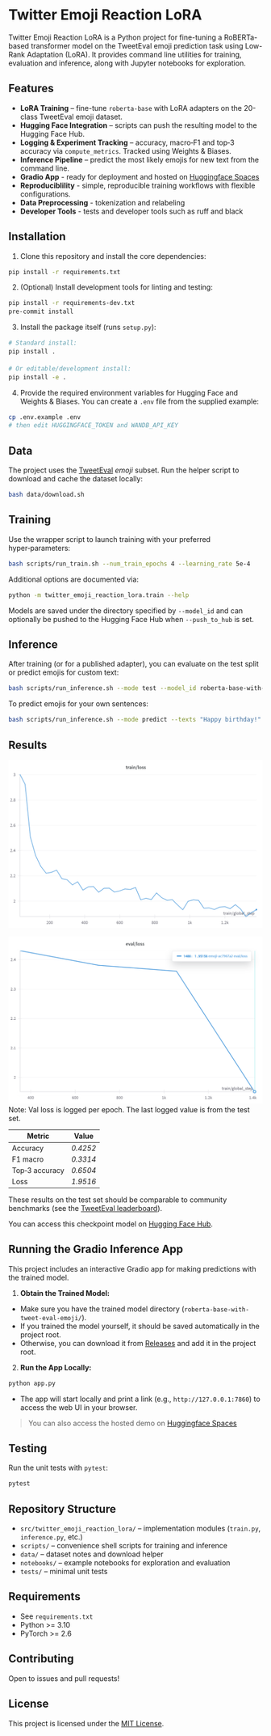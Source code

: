 # Twitter Emoji Reaction LoRA

Twitter Emoji Reaction LoRA is a Python project for fine-tuning a RoBERTa-based transformer model on the TweetEval emoji prediction task using Low-Rank Adaptation (LoRA). It provides command line utilities for training, evaluation and inference, along with Jupyter notebooks for exploration.

## Features

- **LoRA Training** – fine-tune `roberta-base` with LoRA adapters on the 20-class TweetEval emoji dataset.
- **Hugging Face Integration** – scripts can push the resulting model to the Hugging Face Hub.
- **Logging & Experiment Tracking** – accuracy, macro‑F1 and top‑3 accuracy via `compute_metrics`. Tracked using Weights & Biases.
- **Inference Pipeline** – predict the most likely emojis for new text from the command line.
- **Gradio App** - ready for deployment and hosted on [Huggingface Spaces](https://huggingface.co/spaces/codinglabsong/twitter-emoji-reaction-coach-lora)
- **Reproduciblility** - simple, reproducible training workflows with flexible configurations.
- **Data Preprocessing** - tokenization and relabeling
- **Developer Tools** - tests and developer tools such as ruff and black

## Installation

1. Clone this repository and install the core dependencies:

```bash
pip install -r requirements.txt
```

2. (Optional) Install development tools for linting and testing:

```bash
pip install -r requirements-dev.txt
pre-commit install
```

3. Install the package itself (runs `setup.py`):
```bash
# Standard install:
pip install .

# Or editable/development install:
pip install -e .
```

4. Provide the required environment variables for Hugging Face and Weights & Biases. You can create a `.env` file from the supplied example:

```bash
cp .env.example .env
# then edit HUGGINGFACE_TOKEN and WANDB_API_KEY
```

## Data

The project uses the [TweetEval](https://huggingface.co/datasets/tweet_eval) *emoji* subset. Run the helper script to download and cache the dataset locally:

```bash
bash data/download.sh
```

## Training

Use the wrapper script to launch training with your preferred hyper‑parameters:

```bash
bash scripts/run_train.sh --num_train_epochs 4 --learning_rate 5e-4
```

Additional options are documented via:

```bash
python -m twitter_emoji_reaction_lora.train --help
```

Models are saved under the directory specified by `--model_id` and can optionally be pushed to the Hugging Face Hub when `--push_to_hub` is set.

## Inference

After training (or for a published adapter), you can evaluate on the test split or predict emojis for custom text:

```bash
bash scripts/run_inference.sh --mode test --model_id roberta-base-with-tweet-eval-emoji
```

To predict emojis for your own sentences:

```bash
bash scripts/run_inference.sh --mode predict --texts "Happy birthday!" "I love this" --top_k 3
```

## Results

![Train Loss curves](assets/loss.png)

![Val Loss curves](assets/val_loss.png)
Note: Val loss is logged per epoch. The last logged value is from the test set.

| Metric | Value |
| ------ | ----- |
| Accuracy | *0.4252* |
| F1 macro | *0.3314* |
| Top‑3 accuracy | *0.6504* |
| Loss | *1.9516* |

These results on the test set should be comparable to community benchmarks (see the [TweetEval leaderboard](https://github.com/cardiffnlp/tweeteval)).

You can access this checkpoint model on [Hugging Face Hub](https://huggingface.co/codinglabsong/roberta-base-with-tweet-eval-emoji).

## Running the Gradio Inference App
This project includes an interactive Gradio app for making predictions with the trained model.

1. **Obtain the Trained Model:**
- Make sure you have the trained model directory (`roberta-base-with-tweet-eval-emoji/`). 
- If you trained the model yourself, it should be saved automatically in the project root.
- Otherwise, you can download it from [Releases](https://github.com/codinglabsong/twitter-emoji-reaction-coach-lora/releases/tag/v1.0.0) and add it in the project root.

2. **Run the App Locally:**
```bash
python app.py
```
- The app will start locally and print a link (e.g., `http://127.0.0.1:7860`) to access the web UI in your browser.

> You can also access the hosted demo on [Huggingface Spaces](https://huggingface.co/spaces/codinglabsong/twitter-emoji-reaction-coach-lora)

## Testing

Run the unit tests with `pytest`:

```bash
pytest
```

## Repository Structure

- `src/twitter_emoji_reaction_lora/` – implementation modules (`train.py`, `inference.py`, etc.)
- `scripts/` – convenience shell scripts for training and inference
- `data/` – dataset notes and download helper
- `notebooks/` – example notebooks for exploration and evaluation
- `tests/` – minimal unit tests

## Requirements

- See `requirements.txt`
- Python >= 3.10
- PyTorch >= 2.6

## Contributing

Open to issues and pull requests!

## License

This project is licensed under the [MIT License](LICENSE).